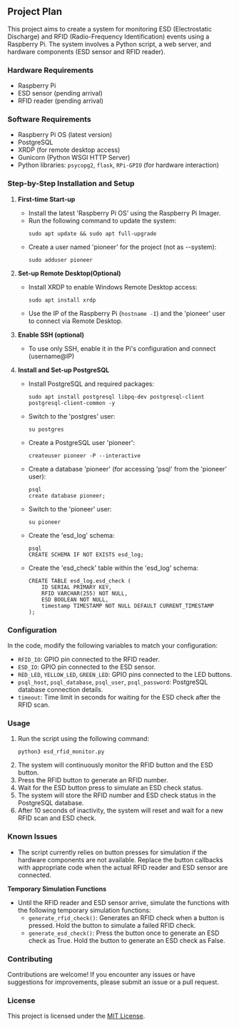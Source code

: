 ## Project Plan

This project aims to create a system for monitoring ESD (Electrostatic Discharge) and RFID (Radio-Frequency Identification) events using a Raspberry Pi. The system involves a Python script, a web server, and hardware components (ESD sensor and RFID reader).

### Hardware Requirements
- Raspberry Pi
- ESD sensor (pending arrival)
- RFID reader (pending arrival)

### Software Requirements
- Raspberry Pi OS (latest version)
- PostgreSQL
- XRDP (for remote desktop access)
- Gunicorn (Python WSGI HTTP Server)
- Python libraries: `psycopg2`, `flask`, `RPi-GPIO` (for hardware interaction)

### Step-by-Step Installation and Setup

1. **First-time Start-up**
   - Install the latest 'Raspberry Pi OS' using the Raspberry Pi Imager.
   - Run the following command to update the system:
     ```
     sudo apt update && sudo apt full-upgrade
     ```
   - Create a user named 'pioneer' for the project (not as --system):
     ```
     sudo adduser pioneer
     ```

2. **Set-up Remote Desktop(Optional)**
   - Install XRDP to enable Windows Remote Desktop access:
     ```
     sudo apt install xrdp
     ```
   - Use the IP of the Raspberry Pi (`hostname -I`) and the 'pioneer' user to connect via Remote Desktop.

3. **Enable SSH (optional)**
   - To use only SSH, enable it in the Pi's configuration and connect (username@IP)

4. **Install and Set-up PostgreSQL**
   - Install PostgreSQL and required packages:
     ```
     sudo apt install postgresql libpq-dev postgresql-client postgresql-client-common -y
     ```
   - Switch to the 'postgres' user:
     ```
     su postgres
     ```
   - Create a PostgreSQL user 'pioneer':
     ```
     createuser pioneer -P --interactive
     ```
   - Create a database 'pioneer' (for accessing 'psql' from the 'pioneer' user):
     ```
     psql
     create database pioneer;
     ```
   - Switch to the 'pioneer' user:
     ```
     su pioneer
     ```
   - Create the 'esd_log' schema:
     ```
     psql
     CREATE SCHEMA IF NOT EXISTS esd_log;
     ```
   - Create the 'esd_check' table within the 'esd_log' schema:
     ```
     CREATE TABLE esd_log.esd_check (
         ID SERIAL PRIMARY KEY,
         RFID VARCHAR(255) NOT NULL,
         ESD BOOLEAN NOT NULL,
         timestamp TIMESTAMP NOT NULL DEFAULT CURRENT_TIMESTAMP
     );
     ```

### Configuration

In the code, modify the following variables to match your configuration:

- `RFID_IO`: GPIO pin connected to the RFID reader.
- `ESD_IO`: GPIO pin connected to the ESD sensor.
- `RED_LED`, `YELLOW_LED`, `GREEN_LED`: GPIO pins connected to the LED buttons.
- `psql_host`, `psql_database`, `psql_user`, `psql_password`: PostgreSQL database connection details.
- `timeout`: Time limit in seconds for waiting for the ESD check after the RFID scan.

### Usage

1. Run the script using the following command:
   ```
   python3 esd_rfid_monitor.py
   ```
2. The system will continuously monitor the RFID button and the ESD button.
3. Press the RFID button to generate an RFID number.
4. Wait for the ESD button press to simulate an ESD check status.
5. The system will store the RFID number and ESD check status in the PostgreSQL database.
6. After 10 seconds of inactivity, the system will reset and wait for a new RFID scan and ESD check.

### Known Issues

- The script currently relies on button presses for simulation if the hardware components are not available. Replace the button callbacks with appropriate code when the actual RFID reader and ESD sensor are connected.

**Temporary Simulation Functions**
   - Until the RFID reader and ESD sensor arrive, simulate the functions with the following temporary simulation functions:
     - `generate_rfid_check()`: Generates an RFID check when a button is pressed. Hold the button to simulate a failed RFID check.
     - `generate_esd_check()`: Press the button once to generate an ESD check as True. Hold the button to generate an ESD check as False.


### Contributing

Contributions are welcome! If you encounter any issues or have suggestions for improvements, please submit an issue or a pull request.

### License

This project is licensed under the [MIT License](LICENSE).
